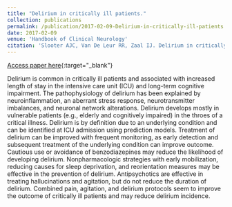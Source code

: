 ```yaml
---
title: "Delirium in critically ill patients."
collection: publications
permalink: /publication/2017-02-09-Delirium-in-critically-ill-patients
date: 2017-02-09
venue: 'Handbook of Clinical Neurology'
citation: 'Slooter AJC, Van De Leur RR, Zaal IJ. Delirium in critically ill patients. Handb Clin Neurol. 2017;141:449–466.'
---
```


[Access paper here](https://www.sciencedirect.com/science/article/pii/B9780444635990000259?via%3Dihub){:target="_blank"}

Delirium is common in critically ill patients and associated with increased length of stay in the intensive care unit (ICU) and long-term cognitive impairment. The pathophysiology of delirium has been explained by neuroinflammation, an aberrant stress response, neurotransmitter imbalances, and neuronal network alterations. Delirium develops mostly in vulnerable patients (e.g., elderly and cognitively impaired) in the throes of a critical illness. Delirium is by definition due to an underlying condition and can be identified at ICU admission using prediction models. Treatment of delirium can be improved with frequent monitoring, as early detection and subsequent treatment of the underlying condition can improve outcome. Cautious use or avoidance of benzodiazepines may reduce the likelihood of developing delirium. Nonpharmacologic strategies with early mobilization, reducing causes for sleep deprivation, and reorientation measures may be effective in the prevention of delirium. Antipsychotics are effective in treating hallucinations and agitation, but do not reduce the duration of delirium. Combined pain, agitation, and delirium protocols seem to improve the outcome of critically ill patients and may reduce delirium incidence.